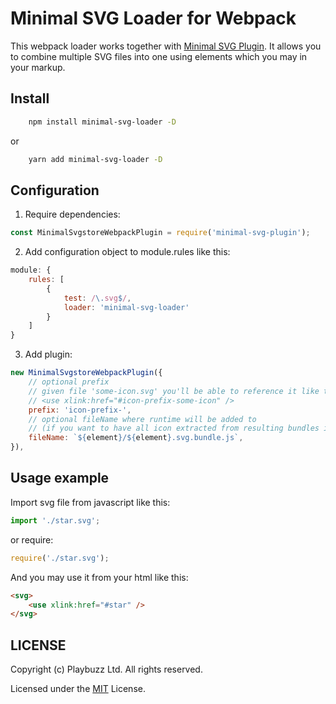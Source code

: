 # Minimal SVG Loader for Webpack
This webpack loader works together with [Minimal SVG Plugin](https://github.com/playbuzz/webpack-minimal-svgstore-plugin). 
It allows you to combine multiple SVG files into one using <symbol> elements which you may <use> in your markup.

## Install

```bash
    npm install minimal-svg-loader -D
```
or
```bash
    yarn add minimal-svg-loader -D
```

## Configuration

1. Require dependencies:
```js
const MinimalSvgstoreWebpackPlugin = require('minimal-svg-plugin');
```
2. Add configuration object to module.rules like this:
```javascript
module: {
    rules: [
        {
            test: /\.svg$/,
            loader: 'minimal-svg-loader'
        }
    ]
}
```
3. Add plugin:
```js
new MinimalSvgstoreWebpackPlugin({
    // optional prefix
    // given file 'some-icon.svg' you'll be able to reference it like this:
    // <use xlink:href="#icon-prefix-some-icon" />
    prefix: 'icon-prefix-',
    // optional fileName where runtime will be added to 
    // (if you want to have all icon extracted from resulting bundles into single file)
    fileName: `${element}/${element}.svg.bundle.js`,
}),
```

## Usage example

Import svg file from javascript like this:
```js
import './star.svg';
```

or require:
```js
require('./star.svg');
```

And you may use it from your html like this:
```html
<svg>
    <use xlink:href="#star" />
</svg>
```

## LICENSE

Copyright (c) Playbuzz Ltd. All rights reserved.

Licensed under the [MIT](LICENSE) License.
